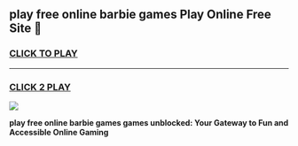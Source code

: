 
## play free online barbie games Play Online Free Site 👋
<h3>
<a href="https://download.freeplayer.one?title=play_free_online_barbie_games&ref=21F">CLICK TO PLAY</a></h3>
<hr>

<h3>
<a href="https://download.freeplayer.one?title=play_free_online_barbie_games&ref=21F">CLICK 2 PLAY</a>
  
</h3>

<a href="https://download.freeplayer.one?title=play_free_online_barbie_games&ref=21F"><img src="https://cdnb.artstation.com/p/assets/images/images/032/539/853/original/anto-thomas-button-gif.gif"></a>


**play free online barbie games games unblocked: Your Gateway to Fun and Accessible Online Gaming**
